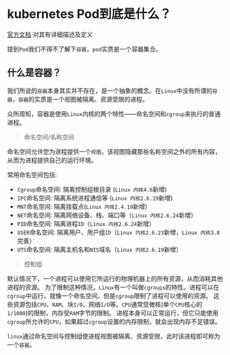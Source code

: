 # kubernetes Pod到底是什么？

[官方文档](https://kubernetes.io/docs/concepts/workloads/pods/) 对其有详细描述及定义

提到`Pod`我们不得不了解下`容器`，`pod`实质是一个容器集合。

## 什么是容器？

我们所说的`容器`本身其实并不存在，是一个抽象的概念。在`Linux`中没有所谓的`容器`，`容器`的实质是一个视图被隔离、资源受限的进程。

众所周知，容器是使用`Linux`内核的两个特性——命名空间和`cgroup`来执行的普通进程。

> 命名空间/名称空间

命名空间允许您为进程提供一个`视图`，该视图隐藏那些名称空间之外的所有内容，从而为进程提供自己的运行环境。

常用命名空间包括:

- `Cgroup`命名空间: 隔离控制组根目录 (`Linux 内核4.6`新增)
- `IPC`命名空间: 隔离系统进程通信等 (`Linux 内核2.6.19`新增)
- `MNT`命名空间: 隔离挂载点(`Linux 内核2.4.19`新增)
- `NET`命名空间: 隔离网络设备、栈、端口等（`Linux 内核2.6.24`新增）
- `PID`命名空间: 隔离进程`ID`（`Linux 内核2.6.24`新增）
- `USER`命名空间: 隔离用户、用户组`ID`（`Linux 内核2.6.23`新增，`Linux 内核3.8`完善）
- `UTS`命名空间: 隔离主机名和`NIS`域名（`Linux 内核2.6.19`新增）

> 控制组

默认情况下，一个进程可以使用它所运行的物理机器上的所有资源，从而消耗其他进程的资源。
为了限制这种情况，`Linux`有一个叫做`cgroups`的特性。进程可以在`cgroup`中运行，就像一个命名空间，但是`cgroup`限制了进程可以使用的资源。
这些资源包括`CPU`、`RAM`、块`I/O`、网络`I/O`等。`CPU`通常受微核(单个`CPU`核心的`1/1000`)的限制，内存受`RAM`字节的限制。
进程本身可以正常运行，但它只能使用`cgroup`所允许的`CPU`，如果超过`cgroup`设置的内存限制，就会出现内存不足错误。

`linux`通过命名空间与控制组使进程视图被隔离、资源受限，此时该进程即可称为一个`容器`。

